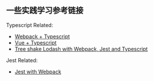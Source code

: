 一些实践学习参考链接
---

Typescript Related:
* [Webpack + Typescript](https://webpack.js.org/guides/typescript/)
* [Vue + Typescript](https://github.com/Microsoft/TypeScript-Vue-Starter#typescript-vue-starter)
* [Tree shake Lodash with Webpack, Jest and Typescript](https://medium.com/@martin_hotell/tree-shake-lodash-with-webpack-jest-and-typescript-2734fa13b5cd)

Jest Related:
* [Jest with Webpack](http://facebook.github.io/jest/docs/en/webpack.html)
